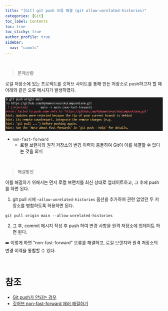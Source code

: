 ```yaml
---
title: "[Git] git push 오류 해결 (git allow-unrelated-histories)"
categories: [Git]
toc_label: Contents
toc: true
toc_sticky: true
author_profile: true
sidebar:
  nav: "counts"
---
```


<br>

> 문제상황

로컬 저장소에 있는 프로젝트를 깃허브 사이트를 통해 만든 저장소로 push하고자 할 때 아래와 같은 오류 메시지가 발생하였다.

![](/assets/images/2024/2024-04-18-14-38-26.png)

- `non-fast-forward`
  - 로컬 브랜치와 원격 저장소의 변경 이력이 충돌하여 Git이 이를 해결할 수 없다는 것을 의미

<br>

> 해결방안

이를 해결하기 위해서는 먼저 로컬 브랜치를 최신 상태로 업데이트하고, 그 후에 push를 하면 된다.

1. git pull 시에 `–allow-unrelated-histories` 옵션을 추가하여 관련 없었던 두 저장소를 병합하도록 허용하면 된다.

```shell
git pull origin main --allow-unrelated-histories
```

2. 그 후, commit 메시지 작성 후 push 하여 변경 사항을 원격 저장소에 업데이트 하면 된다.

➡️ 이렇게 하면 "non-fast-forward" 오류를 해결하고, 로컬 브랜치와 원격 저장소의 변경 이력을 통합할 수 있다.

<br>

# 참조

- [Git push가 안되는 경우](https://gdtbgl93.tistory.com/63)
- [깃허브 non-fast-forward 에러 해결하기](https://velog.io/@rain98/%EA%B9%83%ED%97%88%EB%B8%8C-non-fast-forward-%EC%97%90%EB%9F%AC-%ED%95%B4%EA%B2%B0%ED%95%98%EA%B8%B0)
